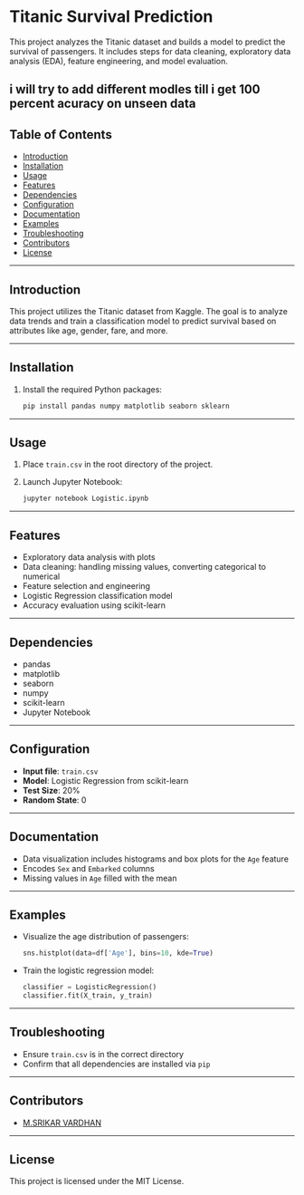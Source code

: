 # Titanic Survival Prediction

This project analyzes the Titanic dataset and builds a model to predict the survival of passengers. It includes steps for data cleaning, exploratory data analysis (EDA), feature engineering, and model evaluation.

i will try to add different modles till i get 100 percent acuracy on unseen data
---

## Table of Contents

- [Introduction](#introduction)  
- [Installation](#installation)  
- [Usage](#usage)  
- [Features](#features)  
- [Dependencies](#dependencies)  
- [Configuration](#configuration)  
- [Documentation](#documentation)  
- [Examples](#examples)  
- [Troubleshooting](#troubleshooting)  
- [Contributors](#contributors)  
- [License](#license)  

---

## Introduction

This project utilizes the Titanic dataset from Kaggle. The goal is to analyze data trends and train a classification model to predict survival based on attributes like age, gender, fare, and more.

---

## Installation

1. Install the required Python packages:

   ```bash
   pip install pandas numpy matplotlib seaborn sklearn
   ```

---

## Usage

1. Place `train.csv` in the root directory of the project.
2. Launch Jupyter Notebook:

   ```bash
   jupyter notebook Logistic.ipynb
   ```

---

## Features

* Exploratory data analysis with plots  
* Data cleaning: handling missing values, converting categorical to numerical  
* Feature selection and engineering  
* Logistic Regression classification model  
* Accuracy evaluation using scikit-learn  

---

## Dependencies

* pandas  
* matplotlib  
* seaborn  
* numpy  
* scikit-learn  
* Jupyter Notebook  

---

## Configuration

* **Input file**: `train.csv`  
* **Model**: Logistic Regression from scikit-learn  
* **Test Size**: 20%  
* **Random State**: 0  

---

## Documentation

* Data visualization includes histograms and box plots for the `Age` feature  
* Encodes `Sex` and `Embarked` columns  
* Missing values in `Age` filled with the mean  

---

## Examples

* Visualize the age distribution of passengers:

  ```python
  sns.histplot(data=df['Age'], bins=10, kde=True)
  ```

* Train the logistic regression model:

  ```python
  classifier = LogisticRegression()
  classifier.fit(X_train, y_train)
  ```

---

## Troubleshooting

* Ensure `train.csv` is in the correct directory  
* Confirm that all dependencies are installed via `pip`  

---

## Contributors

* [M.SRIKAR VARDHAN](https://github.com/M-SRIKAR-VARDHAN)

---

## License

This project is licensed under the MIT License.
